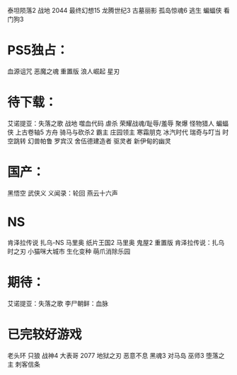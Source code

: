 

泰坦陨落2
战地 2044
最终幻想15
龙腾世纪3
古墓丽影
孤岛惊魂6
逃生
蝙蝠侠
看门狗3


# PS5独占：

血源诅咒
恶魔之魂 重置版
浪人崛起
星刃


# 待下载：

艾诺提亚：失落之歌
战地
噬血代码
虐杀
荣耀战魂/耻辱/羞辱
聚爆
怪物猎人
蝙蝠侠
上古卷轴5
方舟
骑马与砍杀2 霸主
庄园领主
寒霜朋克 冰汽时代
瑞奇与叮当 时空跳转
幻兽帕鲁
罗宾汉 舍伍德建造者
驱灵者 新伊甸的幽灵

# 国产：

黑悟空
武侠义
义闻录：轮回
燕云十六声

# NS

肯泽拉传说 扎乌-NS
马里奥 纸片王国2
马里奥 鬼屋2 重置版
肯泽拉传说：扎乌
时之刃
小猫咪大城市
生化变种
萌爪消除乐园

# 期待：

艾诺提亚：失落之歌
李尸朝鲜：血脉

# 已完较好游戏

老头环
只狼
战神4
大表哥
2077
地狱之刃
恶意不息
黑魂3
对马岛
巫师3
堕落之主
刺客信条